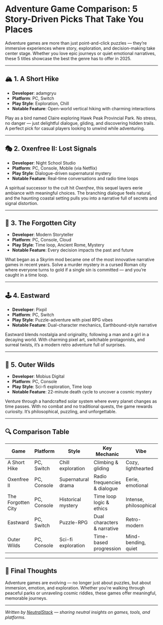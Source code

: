 # Adventure Game Comparison: 5 Story-Driven Picks That Take You Places

Adventure games are more than just point-and-click puzzles — they’re immersive experiences where story, exploration, and decision-making take center stage. Whether you love epic journeys or quiet emotional narratives, these 5 titles showcase the best the genre has to offer in 2025.

---

## 🏔️ 1. **A Short Hike**
- **Developer**: adamgryu
- **Platform**: PC, Switch
- **Play Style**: Exploration, Chill
- **Notable Feature**: Open-world vertical hiking with charming interactions

Play as a bird named Claire exploring Hawk Peak Provincial Park. No stress, no danger — just delightful dialogue, gliding, and discovering hidden trails. A perfect pick for casual players looking to unwind while adventuring.

---

## 🎭 2. **Oxenfree II: Lost Signals**
- **Developer**: Night School Studio
- **Platform**: PC, Console, Mobile (via Netflix)
- **Play Style**: Dialogue-driven supernatural mystery
- **Notable Feature**: Real-time conversations and radio time loops

A spiritual successor to the cult hit *Oxenfree*, this sequel layers eerie ambiance with meaningful choices. The branching dialogue feels natural, and the haunting coastal setting pulls you into a narrative full of secrets and signal distortion.

---

## 🧩 3. **The Forgotten City**
- **Developer**: Modern Storyteller
- **Platform**: PC, Console, Cloud
- **Play Style**: Time loop, Ancient Rome, Mystery
- **Notable Feature**: Every decision impacts the past and future

What began as a Skyrim mod became one of the most innovative narrative games in recent years. Solve a murder mystery in a cursed Roman city where everyone turns to gold if a single sin is committed — and you’re caught in a time loop.

---

## 🕹️ 4. **Eastward**
- **Developer**: Pixpil
- **Platform**: PC, Switch
- **Play Style**: Puzzle-adventure with pixel RPG vibes
- **Notable Feature**: Dual-character mechanics, Earthbound-style narrative

Eastward blends nostalgia and originality, following a man and a girl in a decaying world. With charming pixel art, switchable protagonists, and surreal twists, it’s a modern retro adventure full of surprises.

---

## 🌌 5. **Outer Wilds**
- **Developer**: Mobius Digital
- **Platform**: PC, Console
- **Play Style**: Sci-fi exploration, Time loop
- **Notable Feature**: 22-minute death cycle to uncover a cosmic mystery

Venture through a handcrafted solar system where every planet changes as time passes. With no combat and no traditional quests, the game rewards curiosity. It’s philosophical, puzzling, and unforgettable.

---

## 🔍 Comparison Table

| Game                  | Platform         | Style              | Key Mechanic                     | Vibe                  |
|-----------------------|------------------|--------------------|----------------------------------|------------------------|
| A Short Hike          | PC, Switch       | Chill exploration  | Climbing & gliding               | Cozy, lighthearted     |
| Oxenfree II           | PC, Console      | Supernatural drama | Radio frequencies & dialogue     | Eerie, emotional        |
| The Forgotten City    | PC, Console      | Historical mystery | Time loop logic & ethics         | Intense, philosophical |
| Eastward              | PC, Switch       | Puzzle-RPG         | Dual characters & narrative      | Retro-modern           |
| Outer Wilds           | PC, Console      | Sci-fi exploration | Time-based progression           | Mind-bending, quiet     |

---

## 🎯 Final Thoughts

Adventure games are evolving — no longer just about puzzles, but about immersion, emotion, and exploration. Whether you're walking through peaceful parks or unraveling cosmic riddles, these games offer meaningful, memorable journeys.

---

*Written by [NeutralStack](https://github.com/neutralstack) — sharing neutral insights on games, tools, and platforms.*
